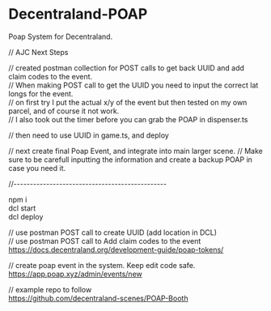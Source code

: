# Decentraland-POAP


Poap System for Decentraland. 

// AJC Next Steps  
  
// created postman collection for POST calls to get back UUID and add claim codes to the event.  
// When making POST call to get the UUID you need to input the correct lat longs for the event.  
// on first try I put the actual x/y of the event but then tested on my own parcel, and of course it not work.  
// I also took out the timer before you can grab the POAP in dispenser.ts  

// then need to use UUID in game.ts, and deploy

// next create final Poap Event, and integrate into main larger scene. 
// Make sure to be carefull inputting the information and create a backup POAP in case you need it.
  
//-----------------------------------------------
  
npm i  
dcl start  
dcl deploy  
  
// use postman POST call to create UUID (add location in DCL)  
// use postman POST call to Add claim codes to the event  
https://docs.decentraland.org/development-guide/poap-tokens/

// create poap event in the system. Keep edit code safe.  
https://app.poap.xyz/admin/events/new

// example repo to follow  
https://github.com/decentraland-scenes/POAP-Booth
